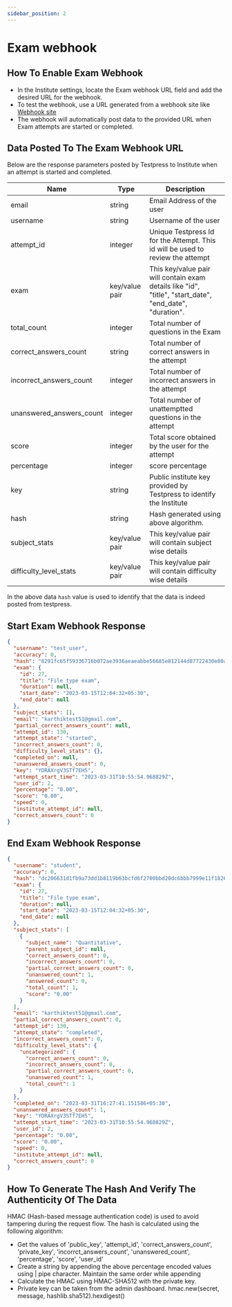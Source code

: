 ```yaml
---
sidebar_position: 2
---
```


# Exam webhook


## How To Enable Exam Webhook

* In the Institute settings, locate the Exam webhook URL field and add the desired URL for the   webhook.
* To test the webhook, use a URL generated from a webhook site like [Webhook site](https://webhook.site/)
* The webhook will automatically post data to the provided URL when Exam attempts are started or completed.
## Data Posted To The Exam Webhook URL

Below are the response parameters posted by Testpress to Institute when an attempt is started and completed.


| Name                     | Type           | Description                                                                                             |
| ------------------------ | -------------- | ------------------------------------------------------------------------------------------------------- |
| email                    | string         | Email Address of the user                                                                               |
| username                 | string         | Username of the user                                                                              |    
| attempt_id               | integer        | Unique Testpress Id for the Attempt. This id will be used to review the attempt                         |
| exam                     | key/value pair | This key/value pair will contain exam details like "id", "title", "start_date", "end_date", "duration". |
| total_count              | integer        | Total number of questions in the Exam                                                                   |
| correct_answers_count    | string         | Total number of correct answers in the attempt                                                          |
| incorrect_answers_count  | integer        | Total number of incorrect answers in the attempt                                                        |
| unanswered_answers_count | integer        | Total number of unattemptted questions in the attempt                                                   |
| score                    | integer        | Total score obtained by the user for the attempt                                                        |
| percentage               | integer        | score percentage                                                                                        |
| key                      | string         | Public institute key provided by Testpress to identify the Institute                                    |
| hash                     | string         | Hash generated using above algorithm.                                                                   |
| subject_stats            | key/value pair | This key/value pair will contain subject wise details  |
| difficulty_level_stats   | key/value pair | This key/value pair will contain difficulty wise details |


In the above data `hash` value is used to identify that the data is indeed posted from testpress.

## Start Exam Webhook Response

```json
{
  "username": "test_user",
  "accuracy": 0,
  "hash": "8291fc65f59336716b072ae3936aeaeabbe56685e812144d87722430e80ae6c10feaf82c83dfb75ca4696e2b1f60eb72a68b376e15b3dfb5a2717d3a51973c88",
  "exam": {
    "id": 27,
    "title": "File type exam",
    "duration": null,
    "start_date": "2023-03-15T12:04:32+05:30",
    "end_date": null
  },
  "subject_stats": [],
  "email": "karthiktest51@gmail.com",
  "partial_correct_answers_count": null,
  "attempt_id": 130,
  "attempt_state": "started",
  "incorrect_answers_count": 0,
  "difficulty_level_stats": {},
  "completed_on": null,
  "unanswered_answers_count": 0,
  "key": "YDRAXrgV3STf7EH5",
  "attempt_start_time": "2023-03-31T10:55:54.968829Z",
  "user_id": 2,
  "percentage": "0.00",
  "score": "0.00",
  "speed": 0,
  "institute_attempt_id": null,
  "correct_answers_count": 0
}
```

## End Exam Webhook Response

```json
{
  "username": "student",
  "accuracy": 0,
  "hash": "dc206631d1fb9a73dd1b8119b63bcfd6f2700bbd20dc6bbb7999e11f182697104cc72cb323b153ff42565481ff3d777087de7c88956c637897b43272d5b9dc9f",
  "exam": {
    "id": 27,
    "title": "File type exam",
    "duration": null,
    "start_date": "2023-03-15T12:04:32+05:30",
    "end_date": null
  },
  "subject_stats": [
    {
      "subject_name": "Quantitative",
      "parent_subject_id": null,
      "correct_answers_count": 0,
      "incorrect_answers_count": 0,
      "partial_correct_answers_count": 0,
      "unanswered_count": 1,
      "answered_count": 0,
      "total_count": 1,
      "score": "0.00"
    }
  ],
  "email": "karthiktest51@gmail.com",
  "partial_correct_answers_count": 0,
  "attempt_id": 130,
  "attempt_state": "completed",
  "incorrect_answers_count": 0,
  "difficulty_level_stats": {
    "uncategorized": {
      "correct_answers_count": 0,
      "incorrect_answers_count": 0,
      "partial_correct_answers_count": 0,
      "unanswered_count": 1,
      "total_count": 1
    }
  },
  "completed_on": "2023-03-31T16:27:41.151586+05:30",
  "unanswered_answers_count": 1,
  "key": "YDRAXrgV3STf7EH5",
  "attempt_start_time": "2023-03-31T10:55:54.968829Z",
  "user_id": 2,
  "percentage": "0.00",
  "score": "0.00",
  "speed": 0,
  "institute_attempt_id": null,
  "correct_answers_count": 0
}
```
## How To Generate The Hash And Verify The Authenticity Of The Data
HMAC (Hash-based message authentication code) is used to avoid tampering during the request flow.
The hash is calculated using the following algorithm:
* Get the values of 'public_key', 'attempt_id', 'correct_answers_count', 'private_key', 'incorrct_answers_count', 'unanswered_count', 'percentage', 'score', 'user_id'
* Create a string by appending the above percentage encoded values using | pipe character. Maintain the same order while appending
* Calculate the HMAC using HMAC-SHA512 with the private key.
* Private key can be taken from the admin dashboard.
hmac.new(secret, message, hashlib.sha512).hexdigest()